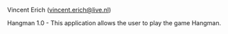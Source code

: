 Vincent Erich (<vincent.erich@live.nl>)

Hangman 1.0 - This application allows the user to play the game Hangman.
